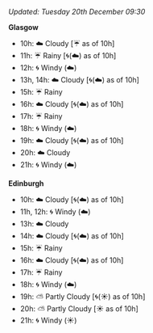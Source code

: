 *Updated: Tuesday 20th December 09:30*

**Glasgow**

* 10h: :cloud: Cloudy [:umbrella: as of 10h]
* 11h: :umbrella: Rainy [:cyclone:(:cloud:) as of 10h]
* 12h: :cyclone: Windy (:cloud:)
* 13h, 14h: :cloud: Cloudy [:cyclone:(:cloud:) as of 10h]
* 15h: :umbrella: Rainy
* 16h: :cloud: Cloudy [:cyclone:(:cloud:) as of 10h]
* 17h: :umbrella: Rainy
* 18h: :cyclone: Windy (:cloud:)
* 19h: :cloud: Cloudy [:cyclone:(:cloud:) as of 10h]
* 20h: :cloud: Cloudy
* 21h: :cyclone: Windy (:cloud:)

**Edinburgh**

* 10h: :cloud: Cloudy [:cyclone:(:cloud:) as of 10h]
* 11h, 12h: :cyclone: Windy (:cloud:)
* 13h: :cloud: Cloudy
* 14h: :cloud: Cloudy [:cyclone:(:cloud:) as of 10h]
* 15h: :umbrella: Rainy
* 16h: :cloud: Cloudy [:cyclone:(:cloud:) as of 10h]
* 17h: :umbrella: Rainy
* 18h: :cyclone: Windy (:cloud:)
* 19h: :partly_sunny: Partly Cloudy [:cyclone:(:sunny:) as of 10h]
* 20h: :partly_sunny: Partly Cloudy [:sunny: as of 10h]
* 21h: :cyclone: Windy (:sunny:)
